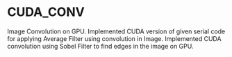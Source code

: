 # CUDA_CONV


Image Convolution on GPU.
Implemented CUDA version of given serial code for applying Average Filter using convolution in Image.
Implemented CUDA convolution using Sobel Filter to find edges in the image on GPU.
